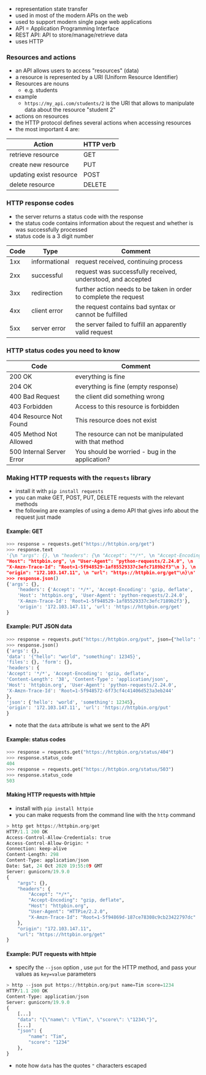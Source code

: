 - representation state transfer
- used in most of the modern APIs on the web
- used to support modern single page web applications
- API = Application Programming Interface
- REST API: API to store/manage/retrieve data
- uses HTTP

### Resources and actions
- an API allows users to access "resources" (data)
- a resource is represented by a URI (Uniform Resource Identifier) 
- Resources are nouns
	- e.g. students 
- example
	- `https://my_api.com/students/2` is the URI that allows to manipulate data about the resource "student 2"
- actions on resources
- the HTTP protocol defines several actions when accessing resources 
- the most important 4 are:

| Action                  | HTTP verb |
| ----------------------- | --------- |
| retrieve resource       | GET       |
| create new resource     | PUT       |
| updating exist resource | POST      |
| delete resource         | DELETE    |

### HTTP response codes
- the server returns a status code with the response
- the status code contains information about the request and whether is was successfully processed 
- status code is a 3 digit number

| Code | Type          | Comment                                                           |
| ---- | ------------- | ----------------------------------------------------------------- |
| 1xx  | informational | request received, continuing process                              |
| 2xx  | successful    | request was successfully received, understood, and accepted       |
| 3xx  | redirection   | further action needs to be taken in order to complete the request |
| 4xx  | client error  | the request contains bad syntax or cannot be fulfilled            |
| 5xx  | server error  | the server failed to fulfill an apparently valid request          |

### HTTP status codes you need to know

| Code                      | Comment                                              |
| ------------------------- | ---------------------------------------------------- |
| 200 OK                    | everything is fine                                   |
| 204 OK                    | everything is fine (empty response)                  |
| 400 Bad Request           | the client did something wrong                       |
| 403 Forbidden             | Access to this resource is forbidden                 |
| 404 Resource Not Found    | This resource does not exist                         |
| 405 Method Not Allowed    | The resource can not be manipulated with that method |
| 500 Internal Server Error | You should be worried - bug in the application?      |

### Making HTTP requests with the `requests` library
- install it with `pip install requests`
- you can make GET, POST, PUT, DELETE requests with the relevant methods
- the following are examples of using a demo API that gives info about the request just made 

#### Example: GET
```python
>>> response = requests.get("https://httpbin.org/get")  
>>> response.text  
'{\n "args": {}, \n "headers": {\n "Accept": "*/*", \n "Accept-Encoding": "gzip, deflate", \n  
"Host": "httpbin.org", \n "User-Agent": "python-requests/2.24.0", \n  
"X-Amzn-Trace-Id": "Root=1-5f948529-1af85529337c3efc7189b2f3"\n }, \n  
"origin": "172.103.147.11", \n "url": "https://httpbin.org/get"\n}\n'  
>>> response.json()  
{'args': {},  
	'headers': {'Accept': '*/*', 'Accept-Encoding': 'gzip, deflate',  
	'Host': 'httpbin.org', 'User-Agent': 'python-requests/2.24.0',  
	'X-Amzn-Trace-Id': 'Root=1-5f948529-1af85529337c3efc7189b2f3'},  
	'origin': '172.103.147.11', 'url': 'https://httpbin.org/get'  
}
```

#### Example: PUT JSON data
```python
>>> response = requests.put("https://httpbin.org/put", json={"hello": "world", "something": 12345})  
>>> response.json()  
{'args': {},  
'data': '{"hello": "world", "something": 12345}',  
'files': {}, 'form': {},  
'headers': {  
'Accept': '*/*', 'Accept-Encoding': 'gzip, deflate',  
'Content-Length': '38', 'Content-Type': 'application/json',  
'Host': 'httpbin.org', 'User-Agent': 'python-requests/2.24.0',  
'X-Amzn-Trace-Id': 'Root=1-5f948572-6f73cf4c41406d523a3eb244'  
},  
'json': {'hello': 'world', 'something': 12345},  
'origin': '172.103.147.11', 'url': 'https://httpbin.org/put'  
}
```
- note that the `data` attribute is what we sent to the API

#### Example: status codes
```python
>>> response = requests.get("https://httpbin.org/status/404")  
>>> response.status_code  
404  
>>> response = requests.get("https://httpbin.org/status/503")  
>>> response.status_code  
503
```

#### Making HTTP requests with httpie
- install with `pip install httpie`
- you can make requests from the command line with the `http` command

```python
> http get https://httpbin.org/get  
HTTP/1.1 200 OK  
Access-Control-Allow-Credentials: true  
Access-Control-Allow-Origin: *  
Connection: keep-alive  
Content-Length: 298  
Content-Type: application/json  
Date: Sat, 24 Oct 2020 19:55:09 GMT  
Server: gunicorn/19.9.0  
{  
	"args": {},  
	"headers": {  
		"Accept": "*/*",  
		"Accept-Encoding": "gzip, deflate",  
		"Host": "httpbin.org",  
		"User-Agent": "HTTPie/2.2.0",  
		"X-Amzn-Trace-Id": "Root=1-5f94869d-187ce78308c9cb23422797dc"  
	},  
	"origin": "172.103.147.11",  
	"url": "https://httpbin.org/get"  
}
```

#### Example: PUT requests with httpie
- specify the `--json` option , use `put` for the HTTP method, and pass  your values as `key=value` parameters 

```python
> http --json put https://httpbin.org/put name=Tim score=1234  
HTTP/1.1 200 OK  
Content-Type: application/json  
Server: gunicorn/19.9.0  
{  
	[...]  
	"data": "{\"name\": \"Tim\", \"score\": \"1234\"}",  
	[...]  
	"json": {  
		"name": "Tim",  
		"score": "1234"  
	},  
}
```
- note how `data` has the quotes `"` characters escaped 